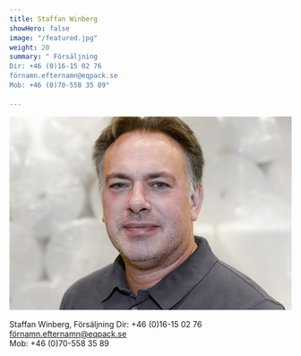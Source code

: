 ```yaml
---
title: Staffan Winberg
showHero: false
image: "/featured.jpg"
weight: 20
summary: " Försäljning  
Dir: +46 (0)16-15 02 76   
förnamn.efternamn@eqpack.se  
Mob: +46 (0)70-558 35 89"

---
```



![Staffan Winberg](featured.jpg "Staffan Winberg")

Staffan Winberg, Försäljning
Dir: +46 (0)16-15 02 76   
förnamn.efternamn@eqpack.se  
Mob: +46 (0)70-558 35 89
